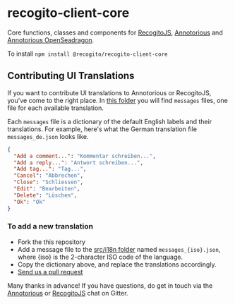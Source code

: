 # recogito-client-core

Core functions, classes and components for [RecogitoJS](https://github.com/recogito/recogito-js), 
[Annotorious](https://github.com/recogito/annotorious) and [Annotorious OpenSeadragon](https://github.com/recogito/annotorious-openseadragon).

To install `npm install @recogito/recogito-client-core`

## Contributing UI Translations

If you want to contribute UI translations to Annotorious or RecogitoJS, you've come to the right place.
In [this folder](https://github.com/recogito/recogito-client-core/tree/main/src/i18n) 
you will find `messages` files, one file for each available translation. 

Each `messages` file is a dictionary of the default English labels and their translations. For example, 
here's what the German translation file `messages_de.json` looks like.

```json
{
  "Add a comment...": "Kommentar schreiben...",
  "Add a reply...": "Antwort schreiben...",
  "Add tag...": "Tag...",
  "Cancel": "Abbrechen",
  "Close": "Schliessen",
  "Edit": "Bearbeiten",
  "Delete": "Löschen",
  "Ok": "Ok"
}
``` 

### To add a new translation

- Fork the this repository
- Add a message file to the [src/i18n folder](https://github.com/recogito/recogito-client-core/tree/main/src/i18n) 
  named `messages_{iso}.json`, where {iso} is the 2-character ISO code of the language.
- Copy the dictionary above, and replace the translations accordingly.
- [Send us a pull request](https://www.freecodecamp.org/news/how-to-make-your-first-pull-request-on-github-3/)

Many thanks in advance! If you have questions, do get in touch via the [Annotorious](https://gitter.im/recogito/annotorious) or 
[RecogitoJS](https://gitter.im/recogito/recogito-js) chat on Gitter. 



